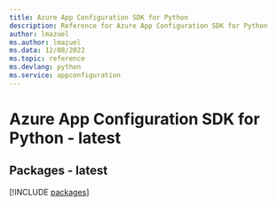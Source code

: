 ```yaml
---
title: Azure App Configuration SDK for Python
description: Reference for Azure App Configuration SDK for Python
author: lmazuel
ms.author: lmazuel
ms.data: 12/08/2022
ms.topic: reference
ms.devlang: python
ms.service: appconfiguration
---
```

# Azure App Configuration SDK for Python - latest
## Packages - latest
[!INCLUDE [packages](app-configuration-index.md)]